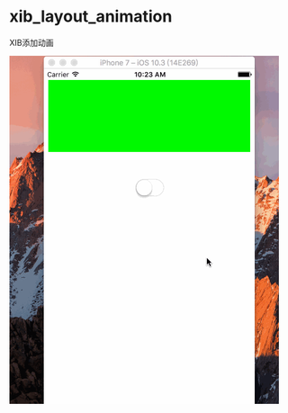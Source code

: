 # xib_layout_animation
XIB添加动画


 ![image](https://github.com/yanmingLiu/xib_layout_animation/blob/master/xibLayout/xibLayout/Untitled.gif)

